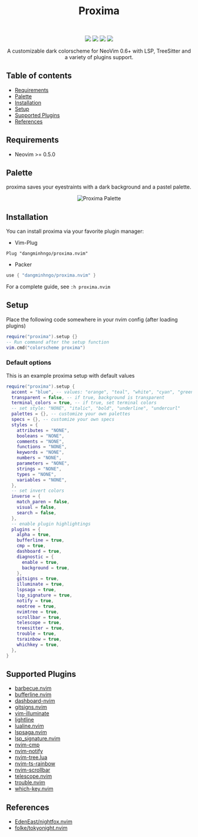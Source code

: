<h1 align="center">Proxima</h1>
<br />
<p align="center">
  <a href="https://github.com/dangminhngo/proxima.nvim/stargazers"><img src="https://img.shields.io/github/stars/dangminhngo/proxima.nvim?colorA=1b2125&colorB=73aace&style=for-the-badge"></a>
  <a href="https://github.com/dangminhngo/proxima.nvim/issues"><img src="https://img.shields.io/github/issues/dangminhngo/proxima.nvim?colorA=1b2125&colorB=f08789&style=for-the-badge"></a>
  <a href="https://github.com/dangminhngo/proxima.nvim/contributors"><img src="https://img.shields.io/github/contributors/dangminhngo/proxima.nvim?colorA=1b2125&colorB=83c1ae&style=for-the-badge"></a>
  <a href="https://github.com/dangminhngo/proxima.nvim/network/members"><img src="https://img.shields.io/github/forks/dangminhngo/proxima.nvim?colorA=1b2125&colorB=b3a8f9&style=for-the-badge"></a>
</p>

<p align="center">
  A customizable dark colorscheme for NeoVim 0.6+ with LSP, TreeSitter and a variety of plugins support.
</p>

## Table of contents

- [Requirements](#requirements)
- [Palette](#palette)
- [Installation](#Installation)
- [Setup](#setup)
- [Supported Plugins](#supported-plugins)
- [References](#references)

## Requirements

- Neovim >= 0.5.0

## Palette

proxima saves your eyestraints with a dark background and a pastel palette.

<div align="center">
  <img 
    src="https://raw.githubusercontent.com/dangminhngo/proxima.nvim/main/media/palette.svg"
    alt="Proxima Palette"
  />
</div>

## Installation

You can install proxima via your favorite plugin manager:

- Vim-Plug
```vim
Plug "dangminhngo/proxima.nvim"
```

- Packer
```lua
use { "dangminhngo/proxima.nvim" }
```

For a complete guide, see ```:h proxima.nvim```

## Setup

Place the following code somewhere in your nvim config (after loading plugins)

```lua
require("proxima").setup {}
-- Run command after the setup function
vim.cmd("colorscheme proxima")
```

### Default options

This is an example proxima setup with default values

```lua
require("proxima").setup {
  accent = "blue", -- values: "orange", "teal", "white", "cyan", "green", "magenta", "purple", "red", "blue", "yellow"
  transparent = false, -- if true, background is transparent
  terminal_colors = true, -- if true, set terminal colors
  -- set style: "NONE", "italic", "bold", "underline", "undercurl"
  palettes = {}, -- customize your own palettes
  specs = {}, -- customize your own specs
  styles = {
    attributes = "NONE",
    booleans = "NONE",
    comments = "NONE",
    functions = "NONE",
    keywords = "NONE",
    numbers = "NONE",
    parameters = "NONE",
    strings = "NONE",
    types = "NONE",
    variables = "NONE",
  },
  -- set invert colors
  inverse = {
    match_paren = false,
    visual = false,
    search = false,
  },
  -- enable plugin highlightings
  plugins = {
    alpha = true,
    bufferline = true,
    cmp = true,
    dashboard = true,
    diagnostic = {
      enable = true,
      background = true,
    },
    gitsigns = true,
    illuminate = true,
    lspsaga = true,
    lsp_signature = true,
    notify = true,
    neotree = true,
    nvimtree = true,
    scrollbar = true,
    telescope = true,
    treesitter = true,
    trouble = true,
    tsrainbow = true,
    whichkey = true,
  },
}
```

## Supported Plugins

- [barbecue.nvim](https://github.com/utilyre/barbecue.nvim)
- [bufferline.nvim](https://github.com/akinsho/bufferline.nvim)
- [dashboard-nvim](https://github.com/glepnir/dashboard-nvim)
- [gitsigns.nvim](https://github.com/lewis6991/gitsigns.nvim)
- [vim-illuminate](https://github.com/RRethy/vim-illuminate)
- [lightline](https://github.com/itchyny/lightline.vim)
- [lualine.nvim](https://github.com/nvim-lualine/lualine.nvim)
- [lspsaga.nvim](https://github.com/glepnir/lspsaga.nvim)
- [lsp_signature.nvim](https://github.com/ray-x/lsp_signature)
- [nvim-cmp](https://github.com/hrsh7th/nvim-cmp)
- [nvim-notify](https://github.com/rcarriga/nvim-notify)
- [nvim-tree.lua](https://github.com/kyazdani42/nvim-tree.lua)
- [nvim-ts-rainbow](https://github.com/p00f/nvim-ts-rainbow)
- [nvim-scrollbar](https://github.com/petertriho/nvim-scrollbar)
- [telescope.nvim](https://github.com/nvim-telescope/telescope.nvim)
- [trouble.nvim](https://github.com/folke/trouble.nvim)
- [which-key.nvim](https://github.com/folke/which-key.nvim)

## References

- [EdenEast/nightfox.nvim](https://github.com/EdenEast/nightfox.nvim)
- [folke/tokyonight.nvim](https://github.com/folke/tokyonight.nvim)
